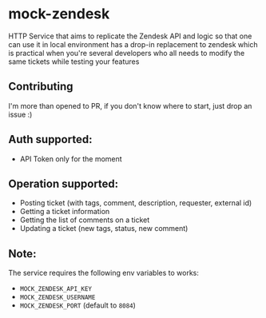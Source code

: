 # mock-zendesk

HTTP Service that aims to replicate the Zendesk API and logic
so that one can use it in local environment has a drop-in replacement to zendesk
which is practical when you're several developers who all needs to modify
the same tickets while testing your features

## Contributing

I'm more than opened to PR, if you don't know where to start, just drop an issue :)

## Auth supported:

  * API Token only for the moment

## Operation supported:

  * Posting ticket (with tags, comment, description, requester, external id)
  * Getting a ticket information
  * Getting the list of comments on a ticket
  * Updating a ticket (new tags, status, new comment)



## Note:

The service requires the following env variables to works:

   * `MOCK_ZENDESK_API_KEY`
   * `MOCK_ZENDESK_USERNAME`
   * `MOCK_ZENDESK_PORT` (default to `8084`)
